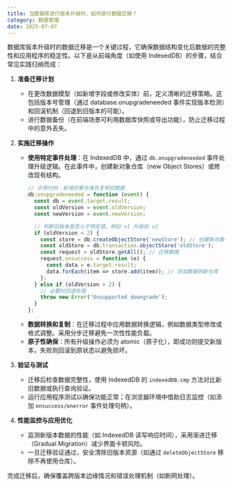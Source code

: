 ```yaml
---
title: 当数据库进行版本升级时，如何进行数据迁移？
category: 数据管理
date: 2025-07-07
---
```

数据库版本升级时的数据迁移是一个关键过程，它确保数据结构变化后数据的完整性和应用程序的稳定性。以下是从前端角度（如使用 IndexedDB）的步骤，结合常见实践归纳而成：

1. **准备迁移计划**  
   - 在更改数据模型（如新增字段或修改实体）前，定义清晰的迁移策略。这包括版本号管理（通过 database.onupgradeneeded 事件实现版本检测）和回滚机制（回退到旧版本的可能）。  
   - 进行数据备份（在前端场景可利用数据库快照或导出功能），防止迁移过程中的意外丢失。

2. **实施迁移操作**  
   - **使用特定事件处理**：在 IndexedDB 中，通过 `db.onupgradeneeded` 事件处理升级逻辑。在此事件中，创建新对象仓库（new Object Stores）或修改现有结构。
     ```javascript
     // 示例代码：新增对象仓库并复制旧数据
     db.onupgradeneeded = function (event) {
       const db = event.target.result;
       const oldVersion = event.oldVersion;
       const newVersion = event.newVersion;

       // 判断旧版本是否小于特定值，例如 v1 升级到 v2
       if (oldVersion < 2) {
         const store = db.createObjectStore('newStore'); // 创建新对象仓库
         const oldStore = db.transaction.objectStore('oldStore');
         const request = oldStore.getAll(); // 迁移数据
         request.onsuccess = function (e) {
           const data = e.target.result;
           data.forEach(item => store.add(item)); // 添加数据到新仓库
         };
       } else if (oldVersion > 2) {
         // 必要时回退处理
         throw new Error('Unsupported downgrade');
       }
     };
     ```
   - **数据转换和复制**：在迁移过程中应用数据转换逻辑，例如数据类型修改或格式调整。采用分步迁移避免一次性性能负载。
   - **原子性确保**：所有升级操作必须为 atomic（原子化），即成功则提交新版本，失败则回滚到原状态以避免损坏。

3. **验证与测试**  
   - 迁移后检查数据完整性，使用 IndexedDB 的 `indexedDB.cmp` 方法对比新旧数据或执行查询验证。  
   - 运行应用程序测试以确保功能正常；在浏览器环境中借助日志监控（如添加 `onsuccess/onerror` 事件处理句柄）。

4. **性能监控与应用优化**  
   - 监测新版本数据的性能（如 IndexedDB 读写响应时间），采用渐进迁移（Gradual Migration）减少界面卡顿风险。
   - 一旦迁移验证通过，安全清除旧版本资源（如通过 `deleteObjectStore` 移除不再使用仓库）。

完成迁移后，确保覆盖跨版本边缘情况和错误处理机制（如断网处理）。
